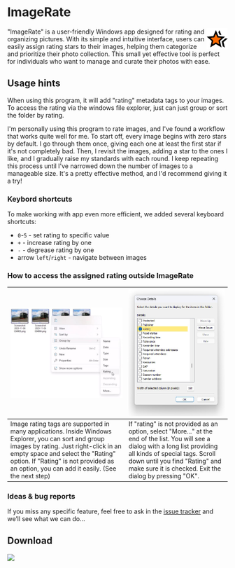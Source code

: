 
# ImageRate

<img align="right" src="/Assets/StoreLogo.png">

"ImageRate" is a user-friendly Windows app designed for rating and organizing pictures. With its simple and intuitive interface, users can easily assign rating stars to their images, helping them categorize and prioritize their photo collection. This small yet effective tool is perfect for individuals who want to manage and curate their photos with ease.

## Usage hints

When using this program, it will add "rating" metadata tags to your images. To access the rating via the windows file explorer, just can just group or sort the folder by rating.

I'm personally using this program to rate images, and I've found a workflow that works quite well for me. To start off, every image begins with zero stars by default. I go through them once, giving each one at least the first star if it's not completely bad. Then, I revisit the images, adding a star to the ones I like, and I gradually raise my standards with each round. I keep repeating this process until I've narrowed down the number of images to a manageable size. It's a pretty effective method, and I'd recommend giving it a try!

### Keybord shortcuts

To make working with app even more efficient, we added several keyboard shortcuts:
-  `0`-`5` - set rating to specific value
- `+` - increase rating by one
- `-` - degrease rating by one
- arrow `left`/`right` - navigate between images

### How to access the assigned rating outside ImageRate

|![img](/Doc/tutorial_image_1.jpg)|![img](/Doc/tutorial_image_2.jpg)|
|-|-|
|Image rating tags are supported in many applications. Inside Windows Explorer, you can sort and group images by rating. Just right-click in an empty space and select the "Rating" option. If "Rating" is not provided as an option, you can add it easily. (See the next step)|If "rating" is not provided as an option, select "More..." at the end of the list. You will see a dialog with a long list providing all kinds of special tags. Scroll down until you find "Rating" and make sure it is checked. Exit the dialog by pressing "OK".|

### Ideas & bug reports

If you miss any specific feature, feel free to ask in the [issue tracker](https://github.com/fm-sys/ImageRate/issues) and we’ll see what we can do…

## Download

<a href="https://apps.microsoft.com/detail/ImageRate/9NZ1B660K8MC?launch=true
	&mode=mini">
	<img src="https://get.microsoft.com/images/en-us%20dark.svg" width="200"/>
</a>
